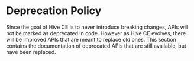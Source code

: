 # Deprecation Policy

Since the goal of Hive CE is to never introduce breaking changes, APIs will not be marked as deprecated in code. However as Hive CE evolves, there will be improved APIs that are meant to replace old ones. This section contains the documentation of deprecated APIs that are still available, but have been replaced.
